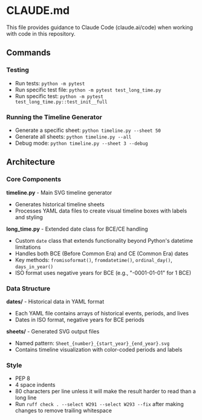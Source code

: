 # CLAUDE.md

This file provides guidance to Claude Code (claude.ai/code) when working with
code in this repository.

## Commands

### Testing
- Run tests: `python -m pytest`
- Run specific test file: `python -m pytest test_long_time.py`
- Run specific test: `python -m pytest test_long_time.py::test_init__full`

### Running the Timeline Generator
- Generate a specific sheet: `python timeline.py --sheet 50`
- Generate all sheets: `python timeline.py --all`
- Debug mode: `python timeline.py --sheet 3 --debug`

## Architecture

### Core Components

**timeline.py** - Main SVG timeline generator
- Generates historical timeline sheets
- Processes YAML data files to create visual timeline boxes with labels and styling

**long_time.py** - Extended date class for BCE/CE handling
- Custom `date` class that extends functionality beyond Python's datetime limitations
- Handles both BCE (Before Common Era) and CE (Common Era) dates
- Key methods: `fromisoformat()`, `fromdatetime()`, `ordinal_day()`, `days_in_year()`
- ISO format uses negative years for BCE (e.g., "-0001-01-01" for 1 BCE)

### Data Structure

**dates/** - Historical data in YAML format
- Each YAML file contains arrays of historical events, periods, and lives
- Dates in ISO format, negative years for BCE periods

**sheets/** - Generated SVG output files
- Named pattern: `Sheet_{number}_{start_year}_{end_year}.svg`
- Contains timeline visualization with color-coded periods and labels

### Style

- PEP 8
- 4 space indents
- 80 characters per line unless it will make the result harder to read than a long line
- Run `ruff check . --select W291 --select W293 --fix` after making changes to remove trailing whitespace
